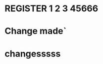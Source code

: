 








#                                       REGISTER 1 2 3 45666
# Change made`

# changesssss
